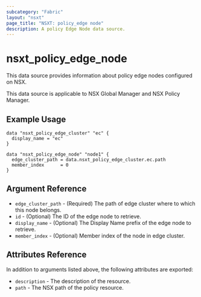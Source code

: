 ```yaml
---
subcategory: "Fabric"
layout: "nsxt"
page_title: "NSXT: policy_edge node"
description: A policy Edge Node data source.
---
```


# nsxt_policy_edge_node

This data source provides information about policy edge nodes configured on NSX.

This data source is applicable to NSX Global Manager and NSX Policy Manager.

## Example Usage

```hcl
data "nsxt_policy_edge_cluster" "ec" {
  display_name = "ec"
}

data "nsxt_policy_edge_node" "node1" {
  edge_cluster_path = data.nsxt_policy_edge_cluster.ec.path
  member_index      = 0
}
```

## Argument Reference

* `edge_cluster_path` - (Required) The path of edge cluster where to which this node belongs.
* `id` - (Optional) The ID of the edge node to retrieve.
* `display_name` - (Optional) The Display Name prefix of the edge node to retrieve.
* `member_index` - (Optional) Member index of the node in edge cluster.

## Attributes Reference

In addition to arguments listed above, the following attributes are exported:

* `description` - The description of the resource.
* `path` - The NSX path of the policy resource.
